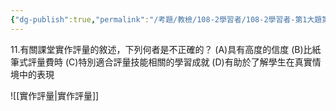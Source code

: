 ```yaml
---
{"dg-publish":true,"permalink":"/考題/教檢/108-2學習者/108-2學習者-第1大題第11題/","tags":["考題","題目","未完"]}
---
```


11.有關課堂實作評量的敘述，下列何者是不正確的？ 
(A)具有高度的信度 
(B)比紙筆式評量費時 
(C)特別適合評量技能相關的學習成就 
(D)有助於了解學生在真實情境中的表現 

![[實作評量\|實作評量]]

